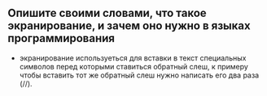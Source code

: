 ## Опишите своими словами, что такое экранирование, и зачем оно нужно в языках программирования
- экранирование используеться для вставки в текст специальных символов перед которыми ставиться обратный слеш, к примеру чтобы вставить тот же обратный слеш нужно написать его два раза (//).

